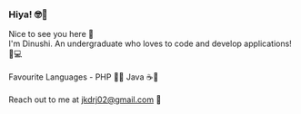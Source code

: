 ### Hiya! 🤓👋

<!--
**DinushiJayasekara/DinushiJayasekara** is a ✨ _special_ ✨ repository because its `README.md` (this file) appears on your GitHub profile.

Here are some ideas to get you started:

- 🔭 I’m currently working on ...
- 🌱 I’m currently learning ...
- 👯 I’m looking to collaborate on ...
- 🤔 I’m looking for help with ...
- 💬 Ask me about ...
- 📫 How to reach me: ...
- 😄 Pronouns: ...
- ⚡ Fun fact: ...
-->

Nice to see you here 🤗 <br>
I'm Dinushi. An undergraduate who loves to code and develop applications!👻💻 <br><br>
Favourite Languages - PHP 🐘💙 Java ☕💚 <br> <br>
Reach out to me at jkdrj02@gmail.com 🖤
